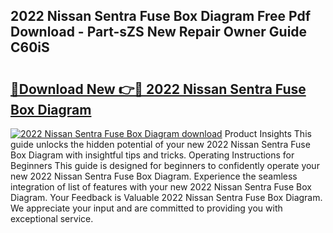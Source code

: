 ## 2022 Nissan Sentra Fuse Box Diagram Free Pdf Download - Part-sZS New Repair Owner Guide C60iS

# <h2><a href="http://dfpc9b1.blite.top/?on=2022+Nissan+Sentra+Fuse+Box+Diagram">🔗Download New 👉🔴 2022 Nissan Sentra Fuse Box Diagram</a></h2>

[![2022 Nissan Sentra Fuse Box Diagram download](https://i.imgur.com/lujVjoI.png)](http://dfpc9b1.blite.top/?on=2022+Nissan+Sentra+Fuse+Box+Diagram)
Product Insights This guide unlocks the hidden potential of your new 2022 Nissan Sentra Fuse Box Diagram with insightful tips and tricks. Operating Instructions for Beginners This guide is designed for beginners to confidently operate your new 2022 Nissan Sentra Fuse Box Diagram. Experience the seamless integration of list of features with your new 2022 Nissan Sentra Fuse Box Diagram. Your Feedback is Valuable 2022 Nissan Sentra Fuse Box Diagram. We appreciate your input and are committed to providing you with exceptional service.
